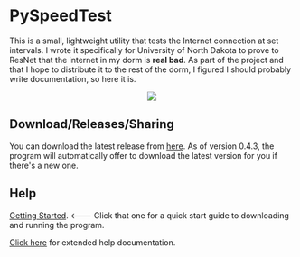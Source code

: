 # PySpeedTest

This is a small, lightweight utility that tests the Internet connection at set intervals. I wrote it specifically for University of North Dakota to prove to ResNet that the internet in my dorm is **real bad**.  As part of the project and that I hope to distribute it to the rest of the dorm, I figured I should probably write documentation, so here it is.

<div style="text-align:center">
    <!-- sorry about this if you're reading this file as text or offline... -->
    <img src ="https://github.com/mishaturnbull/PySpeedTest/raw/master/docs/example_running.png" />
</div>

## Download/Releases/Sharing

You can download the latest release from [here][latestrelease].  As of version 0.4.3, the program will automatically offer to download the latest version for you if there's a new one.  

## Help

[Getting Started][starting].  <--- Click that one for a quick start guide to downloading and running the program.

[Click here][help] for extended help documentation.


[sharinglink]: tinyurl.com/mcnetspeed "Sharing link"
[latestrelease]: https://github.com/mishaturnbull/PySpeedTest/releases/latest "Latest release"
[starting]: gettingstarted.html "Getting Started Guide"
[help]: help.html "Docs top"
